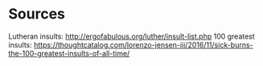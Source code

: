 # Sources
Lutheran insults: http://ergofabulous.org/luther/insult-list.php
100 greatest insults: https://thoughtcatalog.com/lorenzo-jensen-iii/2016/11/sick-burns-the-100-greatest-insults-of-all-time/